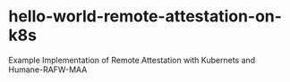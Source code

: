 # hello-world-remote-attestation-on-k8s
Example Implementation of Remote Attestation with Kubernets and Humane-RAFW-MAA
